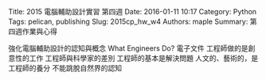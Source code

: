 Title: 2015 電腦輔助設計實習 第四週
Date: 2016-01-11 10:17
Category: Python
Tags: pelican, publishing
Slug: 2015cp_hw_w4
Authors: maple
Summary: 第四週作業與心得

強化電腦輔助設計的認知與概念
What Engineers Do? 電子文件
工程師做的是創意性的工作
工程師與科學家的差別
工程師的基本是解決問題
人文的、藝術的，是工程師的養分
不能跳脫自然界的認知

